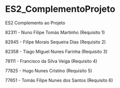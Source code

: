 # ES2_ComplementoProjeto
ES2 Complemento ao Projeto

82311 - Nuno Filipe Tomás Martinho (Requisito 1)

82945	- Filipe Morais Sequeira Dias (Requisito 2)

82358	- Tiago Miguel Nunes Farinha (Requisito 3)

78111 - Francisco da Silva Veiga (Requisito 4)

77825 - Hugo Nunes Cristino (Requisito 5)

77651 - Tomás Filipe Nunes dos Santos (Requisito 6)
